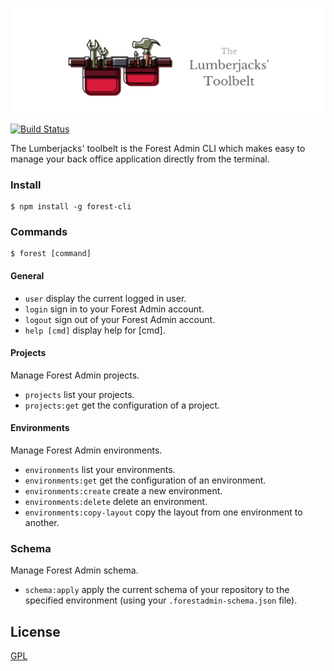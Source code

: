 <p align="center">
  <img src="https://github.com/ForestAdmin/toolbelt/blob/master/assets/logo.png?raw=true" alt="Toolbelt logo">
</p>

[![Build Status](https://travis-ci.org/ForestAdmin/toolbelt.svg?branch=master)](https://travis-ci.org/ForestAdmin/toolbelt)

The Lumberjacks' toolbelt is the Forest Admin CLI which makes easy to manage your back office application directly from the terminal.


### Install
    $ npm install -g forest-cli

### Commands

    $ forest [command]

#### General
- `user` display the current logged in user.
- `login` sign in to your Forest Admin account.
- `logout` sign out of your Forest Admin account.
- `help [cmd]` display help for [cmd].

#### Projects

Manage Forest Admin projects.

- `projects` list your projects.
- `projects:get` get the configuration of a project.

#### Environments

Manage Forest Admin environments.

- `environments` list your environments.
- `environments:get` get the configuration of an environment.
- `environments:create` create a new environment.
- `environments:delete` delete an environment.
- `environments:copy-layout` copy the layout from one environment to another.

### Schema

Manage Forest Admin schema.

- `schema:apply` apply the current schema of your repository to the specified environment (using your `.forestadmin-schema.json` file).

## License
[GPL](https://github.com/ForestAdmin/toolbelt/blob/master/LICENSE)
